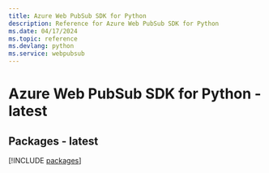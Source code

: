 ```yaml
---
title: Azure Web PubSub SDK for Python
description: Reference for Azure Web PubSub SDK for Python
ms.date: 04/17/2024
ms.topic: reference
ms.devlang: python
ms.service: webpubsub
---
```

# Azure Web PubSub SDK for Python - latest
## Packages - latest
[!INCLUDE [packages](web-pubsub-index.md)]
